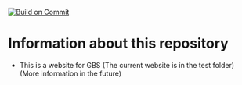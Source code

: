 [![Build on Commit](https://github.com/kikinho11/GBS/actions/workflows/jekyll-docker.yml/badge.svg?branch=main&event=deployment_status)](https://github.com/kikinho11/GBS/actions/workflows/jekyll-docker.yml)

# Information about this repository

- This is a website for GBS (The current website is in the test folder)
(More information in the future)
